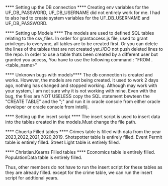 **** Setting up the DB connection ****
Creating env variables for the UF_DB_PASSWORD, UF_DB_USERNAME did not entirely work for me. 
I had to also had to create system variables for the UF_DB_USERNAME and UF_DB_PASSWORD.


**** Setting up Models ****
The models are used to defined SQL tables relating to the csv_files.
In order for grantaccess.js file, used to grant privileges to everyone, all tables are to be created first.
Or you can delete the lines of the tables that are not created yet.//DO not push deleted lines to the repo.
In order to use a table thats been created by a different user but granted you access, 
You have to use the following command : "FROM <username>.<table_name>"

**** Unknown bugs with models****
The db connection is created and works. However, the models are not being created. It used to work 2 days ago, nothing has changed and stopped working.
Although may work with your system, I am not sure why it is not working with mine.
Even with the bug, the files are NOT USELESS copy the SQL statement bewteen the "CREATE TABLE" and the ";" and run it in oracle  console from either oracle developer or oracle console from intellij.

**** Setting up the insert script ****
The insert script is used to insert data into the tables created in the models.Must change the file path.



**** Chuerta Filled tables ****
Crimes table is filled with data from the year 2023,2022,2021,2020,2019.
Shotspotter table is entirely filled.
Event Permit table is entirely filled.
Street Light table is entirely filled. 

**** Christian.Kearns Filled tables ****
Economics table is entirely filled.
PopulationData table is entirely filled.

Thus, other members do not have to run the insert script for these tables as they are already filled.
except for the crime table, we can run the insert script for addtional years. 









